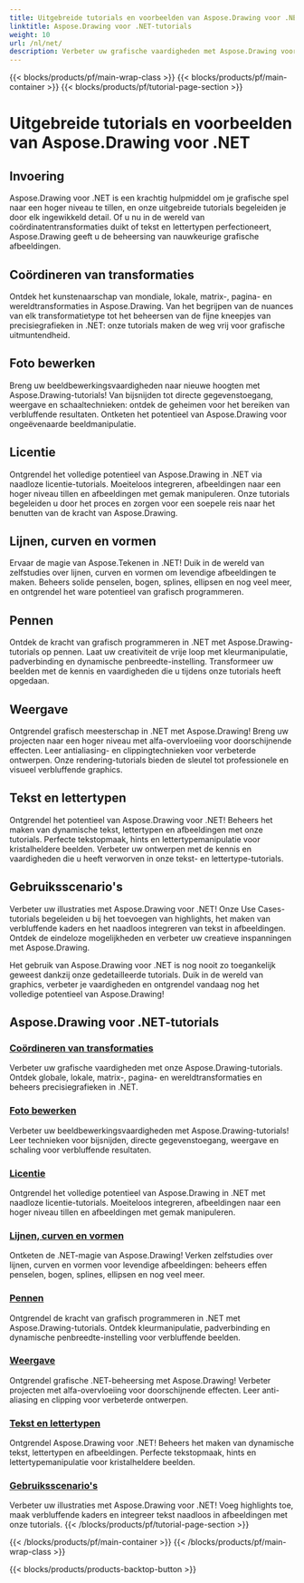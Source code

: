 ```yaml
---
title: Uitgebreide tutorials en voorbeelden van Aspose.Drawing voor .NET
linktitle: Aspose.Drawing voor .NET-tutorials
weight: 10
url: /nl/net/
description: Verbeter uw grafische vaardigheden met Aspose.Drawing voor .NET! Van nauwkeurige coördinatentransformaties tot dynamische tekst en lettertypen onze tutorials ontsluiten het volledige potentieel van afbeeldingen.
---
```


{{< blocks/products/pf/main-wrap-class >}}
{{< blocks/products/pf/main-container >}}
{{< blocks/products/pf/tutorial-page-section >}}

# Uitgebreide tutorials en voorbeelden van Aspose.Drawing voor .NET


## Invoering

Aspose.Drawing voor .NET is een krachtig hulpmiddel om je grafische spel naar een hoger niveau te tillen, en onze uitgebreide tutorials begeleiden je door elk ingewikkeld detail. Of u nu in de wereld van coördinatentransformaties duikt of tekst en lettertypen perfectioneert, Aspose.Drawing geeft u de beheersing van nauwkeurige grafische afbeeldingen.

## Coördineren van transformaties
Ontdek het kunstenaarschap van mondiale, lokale, matrix-, pagina- en wereldtransformaties in Aspose.Drawing. Van het begrijpen van de nuances van elk transformatietype tot het beheersen van de fijne kneepjes van precisiegrafieken in .NET: onze tutorials maken de weg vrij voor grafische uitmuntendheid.

## Foto bewerken
Breng uw beeldbewerkingsvaardigheden naar nieuwe hoogten met Aspose.Drawing-tutorials! Van bijsnijden tot directe gegevenstoegang, weergave en schaaltechnieken: ontdek de geheimen voor het bereiken van verbluffende resultaten. Ontketen het potentieel van Aspose.Drawing voor ongeëvenaarde beeldmanipulatie.

## Licentie
Ontgrendel het volledige potentieel van Aspose.Drawing in .NET via naadloze licentie-tutorials. Moeiteloos integreren, afbeeldingen naar een hoger niveau tillen en afbeeldingen met gemak manipuleren. Onze tutorials begeleiden u door het proces en zorgen voor een soepele reis naar het benutten van de kracht van Aspose.Drawing.

## Lijnen, curven en vormen
Ervaar de magie van Aspose.Tekenen in .NET! Duik in de wereld van zelfstudies over lijnen, curven en vormen om levendige afbeeldingen te maken. Beheers solide penselen, bogen, splines, ellipsen en nog veel meer, en ontgrendel het ware potentieel van grafisch programmeren.

## Pennen
Ontdek de kracht van grafisch programmeren in .NET met Aspose.Drawing-tutorials op pennen. Laat uw creativiteit de vrije loop met kleurmanipulatie, padverbinding en dynamische penbreedte-instelling. Transformeer uw beelden met de kennis en vaardigheden die u tijdens onze tutorials heeft opgedaan.

## Weergave
Ontgrendel grafisch meesterschap in .NET met Aspose.Drawing! Breng uw projecten naar een hoger niveau met alfa-overvloeiing voor doorschijnende effecten. Leer antialiasing- en clippingtechnieken voor verbeterde ontwerpen. Onze rendering-tutorials bieden de sleutel tot professionele en visueel verbluffende graphics.

## Tekst en lettertypen
Ontgrendel het potentieel van Aspose.Drawing voor .NET! Beheers het maken van dynamische tekst, lettertypen en afbeeldingen met onze tutorials. Perfecte tekstopmaak, hints en lettertypemanipulatie voor kristalheldere beelden. Verbeter uw ontwerpen met de kennis en vaardigheden die u heeft verworven in onze tekst- en lettertype-tutorials.

## Gebruiksscenario's
Verbeter uw illustraties met Aspose.Drawing voor .NET! Onze Use Cases-tutorials begeleiden u bij het toevoegen van highlights, het maken van verbluffende kaders en het naadloos integreren van tekst in afbeeldingen. Ontdek de eindeloze mogelijkheden en verbeter uw creatieve inspanningen met Aspose.Drawing.

Het gebruik van Aspose.Drawing voor .NET is nog nooit zo toegankelijk geweest dankzij onze gedetailleerde tutorials. Duik in de wereld van graphics, verbeter je vaardigheden en ontgrendel vandaag nog het volledige potentieel van Aspose.Drawing!

## Aspose.Drawing voor .NET-tutorials
### [Coördineren van transformaties](./coordinate-transformations/)
Verbeter uw grafische vaardigheden met onze Aspose.Drawing-tutorials. Ontdek globale, lokale, matrix-, pagina- en wereldtransformaties en beheers precisiegrafieken in .NET.
### [Foto bewerken](./image-editing/)
Verbeter uw beeldbewerkingsvaardigheden met Aspose.Drawing-tutorials! Leer technieken voor bijsnijden, directe gegevenstoegang, weergave en schaling voor verbluffende resultaten.
### [Licentie](./licensing/)
Ontgrendel het volledige potentieel van Aspose.Drawing in .NET met naadloze licentie-tutorials. Moeiteloos integreren, afbeeldingen naar een hoger niveau tillen en afbeeldingen met gemak manipuleren.
### [Lijnen, curven en vormen](./lines-curves-and-shapes/)
Ontketen de .NET-magie van Aspose.Drawing! Verken zelfstudies over lijnen, curven en vormen voor levendige afbeeldingen: beheers effen penselen, bogen, splines, ellipsen en nog veel meer.
### [Pennen](./pens/)
Ontgrendel de kracht van grafisch programmeren in .NET met Aspose.Drawing-tutorials. Ontdek kleurmanipulatie, padverbinding en dynamische penbreedte-instelling voor verbluffende beelden.
### [Weergave](./rendering/)
Ontgrendel grafische .NET-beheersing met Aspose.Drawing! Verbeter projecten met alfa-overvloeiing voor doorschijnende effecten. Leer anti-aliasing en clipping voor verbeterde ontwerpen.
### [Tekst en lettertypen](./text-and-fonts/)
Ontgrendel Aspose.Drawing voor .NET! Beheers het maken van dynamische tekst, lettertypen en afbeeldingen. Perfecte tekstopmaak, hints en lettertypemanipulatie voor kristalheldere beelden.
### [Gebruiksscenario's](./use-cases/)
Verbeter uw illustraties met Aspose.Drawing voor .NET! Voeg highlights toe, maak verbluffende kaders en integreer tekst naadloos in afbeeldingen met onze tutorials.
{{< /blocks/products/pf/tutorial-page-section >}}

{{< /blocks/products/pf/main-container >}}
{{< /blocks/products/pf/main-wrap-class >}}

{{< blocks/products/products-backtop-button >}}
